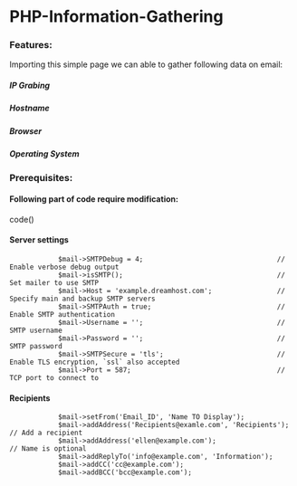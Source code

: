 # PHP-Information-Gathering

### Features:

Importing this simple page we can able to gather following data on email:

##### IP Grabing<br />
##### Hostname<br />
##### Browser<br />
##### Operating System<br />

### Prerequisites:


#### Following part of code require modification:

code()

#### Server settings
                $mail->SMTPDebug = 4;                                 // Enable verbose debug output
                $mail->isSMTP();                                      // Set mailer to use SMTP
                $mail->Host = 'example.dreamhost.com';                // Specify main and backup SMTP servers
                $mail->SMTPAuth = true;                               // Enable SMTP authentication
                $mail->Username = '';                                 // SMTP username
                $mail->Password = '';                                 // SMTP password
                $mail->SMTPSecure = 'tls';                            // Enable TLS encryption, `ssl` also accepted
                $mail->Port = 587;                                    // TCP port to connect to

#### Recipients
                $mail->setFrom('Email_ID', 'Name TO Display');
                $mail->addAddress('Recipients@examle.com', 'Recipients');      // Add a recipient   
                $mail->addAddress('ellen@example.com');                        // Name is optional
                $mail->addReplyTo('info@example.com', 'Information');
                $mail->addCC('cc@example.com');
                $mail->addBCC('bcc@example.com');
                

                
